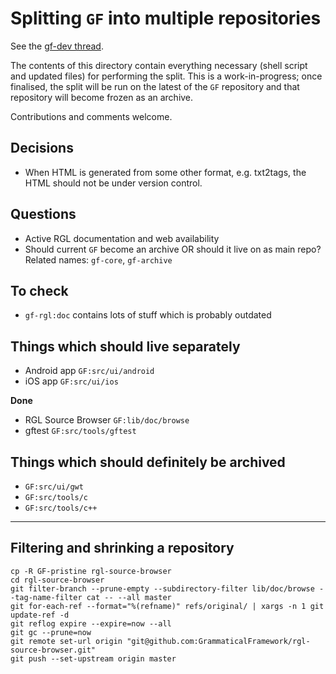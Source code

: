 # Splitting `GF` into multiple repositories

See the [gf-dev thread](https://groups.google.com/d/topic/gf-dev/fedRMIi44pE/discussion).

The contents of this directory contain everything necessary (shell script and updated files) for performing the split.
This is a work-in-progress; once finalised, the split will be run on the latest of the `GF` repository and that repository will become frozen as an archive.

Contributions and comments welcome.

## Decisions

- When HTML is generated from some other format, e.g. txt2tags, the HTML should not be under version control.

## Questions

- Active RGL documentation and web availability
- Should current `GF` become an archive OR should it live on as main repo?
  Related names: `gf-core`, `gf-archive`

## To check

- `gf-rgl:doc` contains lots of stuff which is probably outdated

## Things which should live separately

- Android app `GF:src/ui/android`
- iOS app `GF:src/ui/ios`

**Done**
- RGL Source Browser `GF:lib/doc/browse`
- gftest `GF:src/tools/gftest`


## Things which should definitely be archived

- `GF:src/ui/gwt`
- `GF:src/tools/c`
- `GF:src/tools/c++`

---

## Filtering and shrinking a repository

```
cp -R GF-pristine rgl-source-browser
cd rgl-source-browser
git filter-branch --prune-empty --subdirectory-filter lib/doc/browse --tag-name-filter cat -- --all master
git for-each-ref --format="%(refname)" refs/original/ | xargs -n 1 git update-ref -d
git reflog expire --expire=now --all
git gc --prune=now
git remote set-url origin "git@github.com:GrammaticalFramework/rgl-source-browser.git"
git push --set-upstream origin master
```
